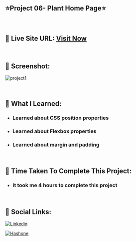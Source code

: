 ## ⭐Project 06- Plant Home Page⭐

<br>

## 📌 Live Site URL: <a href="https://06plant-homepage.netlify.app/">**Visit Now**</a>

<br>

## 📌 Screenshot:

![project1](./photos/project6.png)

<br>

## 📌 What I Learned:

- ### Learned about CSS position properties
- ### Learned about Flexbox properties
- ### Learned about margin and padding
<br>

## 📌 Time Taken To Complete This Project:

- ### It took me 4 hours to complete this project

<br>

## 📌 Social Links:

[![Linkedin](https://img.shields.io/badge/LinkedIn-0077B5?style=for-the-badge&logo=linkedin&logoColor=white)](https://www.linkedin.com/in/nikhilkhetan17/)

[![Hashone](https://img.shields.io/badge/Hashnode-2962FF?style=for-the-badge&logo=hashnode&logoColor=white)](https://nikhilkhetan.hashnode.dev/)
